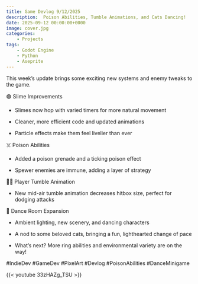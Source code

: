 ```yaml
---
title: Game Devlog 9/12/2025
description:  Poison Abilities, Tumble Animations, and Cats Dancing!
date: 2025-09-12 00:00:00+0000
image: cover.jpg
categories:
    - Projects
tags:
    - Godot Engine
    - Python
    - Aseprite
---
```


This week’s update brings some exciting new systems and enemy tweaks to the game.

🟢 Slime Improvements

* Slimes now hop with varied timers for more natural movement

* Cleaner, more efficient code and updated animations

* Particle effects make them feel livelier than ever

☠️ Poison Abilities

* Added a poison grenade and a ticking poison effect

* Spewer enemies are immune, adding a layer of strategy

🤸‍♂️ Player Tumble Animation

* New mid-air tumble animation decreases hitbox size, perfect for dodging attacks

💃 Dance Room Expansion

* Ambient lighting, new scenery, and dancing characters

* A nod to some beloved cats, bringing a fun, lighthearted change of pace

* What’s next? More ring abilities and environmental variety are on the way!

#IndieDev #GameDev #PixelArt #Devlog #PoisonAbilities #DanceMinigame

{{< youtube 33zHAZg_TSU >}}
